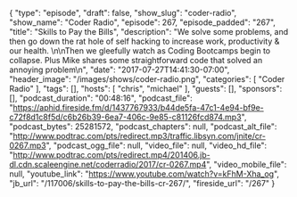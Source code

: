 {
  "type": "episode",
  "draft": false,
  "show_slug": "coder-radio",
  "show_name": "Coder Radio",
  "episode": 267,
  "episode_padded": "267",
  "title": "Skills to Pay the Bills",
  "description": "We solve some problems, and then go down the rat hole of self hacking to increase work, productivity & our health. \n\nThen we gleefully watch as Coding Bootcamps begin to collapse. Plus Mike shares some straightforward code that solved an annoying problem\n",
  "date": "2017-07-27T14:41:30-07:00",
  "header_image": "/images/shows/coder-radio.png",
  "categories": [
    "Coder Radio"
  ],
  "tags": [],
  "hosts": [
    "chris",
    "michael"
  ],
  "guests": [],
  "sponsors": [],
  "podcast_duration": "00:48:16",
  "podcast_file": "https://aphid.fireside.fm/d/1437767933/b44de5fa-47c1-4e94-bf9e-c72f8d1c8f5d/c6b26b39-6ea7-406c-9e85-c81126fcd874.mp3",
  "podcast_bytes": 25281572,
  "podcast_chapters": null,
  "podcast_alt_file": "http://www.podtrac.com/pts/redirect.mp3/traffic.libsyn.com/jnite/cr-0267.mp3",
  "podcast_ogg_file": null,
  "video_file": null,
  "video_hd_file": "http://www.podtrac.com/pts/redirect.mp4/201406.jb-dl.cdn.scaleengine.net/coderradio/2017/cr-0267.mp4",
  "video_mobile_file": null,
  "youtube_link": "https://www.youtube.com/watch?v=kFhM-Xha_og",
  "jb_url": "/117006/skills-to-pay-the-bills-cr-267/",
  "fireside_url": "/267"
}

